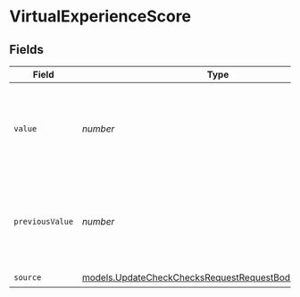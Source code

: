 # VirtualExperienceScore


## Fields

| Field                                                                                                                  | Type                                                                                                                   | Required                                                                                                               | Description                                                                                                            | Example                                                                                                                |
| ---------------------------------------------------------------------------------------------------------------------- | ---------------------------------------------------------------------------------------------------------------------- | ---------------------------------------------------------------------------------------------------------------------- | ---------------------------------------------------------------------------------------------------------------------- | ---------------------------------------------------------------------------------------------------------------------- |
| `value`                                                                                                                | *number*                                                                                                               | :heavy_check_mark:                                                                                                     | The calculated Virtual Experience Score value, between 0 and 100                                                       | 30                                                                                                                     |
| `previousValue`                                                                                                        | *number*                                                                                                               | :heavy_minus_sign:                                                                                                     | A previous Virtual Experience Score value to display a delta, between 0 and 100                                        | 35                                                                                                                     |
| `source`                                                                                                               | [models.UpdateCheckChecksRequestRequestBodyOutputSource](../models/updatecheckchecksrequestrequestbodyoutputsource.md) | :heavy_check_mark:                                                                                                     | N/A                                                                                                                    |                                                                                                                        |